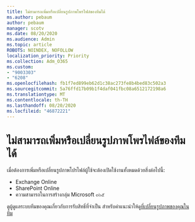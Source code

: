 ```yaml
---
title: ไม่สามารถเพิ่มหรือเปลี่ยนรูปภาพโพรไฟล์ของทีมได้
ms.author: pebaum
author: pebaum
manager: scotv
ms.date: 08/20/2020
ms.audience: Admin
ms.topic: article
ROBOTS: NOINDEX, NOFOLLOW
localization_priority: Priority
ms.collection: Adm_O365
ms.custom:
- "9003303"
- "6208"
ms.openlocfilehash: fb1f7ed899eb62d1c38ac273fe8b4bed83c502a3
ms.sourcegitcommit: 5a76ffd17b09b1f4daf041fbc08a6512172198a6
ms.translationtype: MT
ms.contentlocale: th-TH
ms.lasthandoff: 08/20/2020
ms.locfileid: "46872221"
---
```

# <a name="cant-add-or-change-teams-profile-picture"></a>ไม่สามารถเพิ่มหรือเปลี่ยนรูปภาพโพรไฟล์ของทีมได้

เมื่อต้องการเพิ่มหรือเปลี่ยนรูปภาพโปรไฟล์ผู้ใช้จะต้องเปิดใช้งานทั้งหมดด้วยสิ่งต่อไปนี้:

- Exchange Online
- SharePoint Online
- ความสามารถในการสร้างกลุ่ม Microsoft ๓๖๕

ดูผู้ดูแลระบบทีมของคุณเกี่ยวกับการรับสิทธิ์ที่จำเป็น สำหรับคำแนะนำให้ดู[ที่เปลี่ยนรูปภาพของคุณในทีม](https://support.microsoft.com/office/change-your-picture-in-teams-7a711943-9248-420e-b814-c071aa8d9b9c)